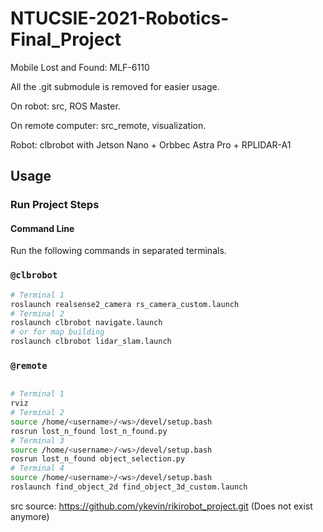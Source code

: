 # NTUCSIE-2021-Robotics-Final_Project

 Mobile Lost and Found: MLF-6110
 
 
 All the .git submodule is removed for easier usage.
 
 On robot: src, ROS Master.
 
 On remote computer: src_remote, visualization.
 
 Robot: clbrobot with Jetson Nano + Orbbec Astra Pro + RPLIDAR-A1
 
## Usage

### Run Project Steps

#### Command Line

Run the following commands in separated terminals.

### `@clbrobot`

```bash
# Terminal 1
roslaunch realsense2_camera rs_camera_custom.launch 
# Terminal 2
roslaunch clbrobot navigate.launch
# or for map building
roslaunch clbrobot lidar_slam.launch
```

### `@remote`

```bash

# Terminal 1
rviz
# Terminal 2
source /home/<username>/<ws>/devel/setup.bash
rosrun lost_n_found lost_n_found.py
# Terminal 3
source /home/<username>/<ws>/devel/setup.bash
rosrun lost_n_found object_selection.py
# Terminal 4
source /home/<username>/<ws>/devel/setup.bash
roslaunch find_object_2d find_object_3d_custom.launch
```
  
src source: https://github.com/ykevin/rikirobot_project.git (Does not exist anymore)
